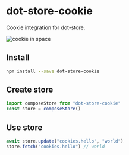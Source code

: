 # dot-store-cookie

Cookie integration for dot-store.

![cookie in space](https://gifer.com/i/1cnu.gif)

## Install

```bash
npm install --save dot-store-cookie
```

## Create store

```js
import composeStore from "dot-store-cookie"
const store = composeStore()
```

## Use store

```js
await store.update("cookies.hello", "world")
store.fetch("cookies.hello") // world
```
